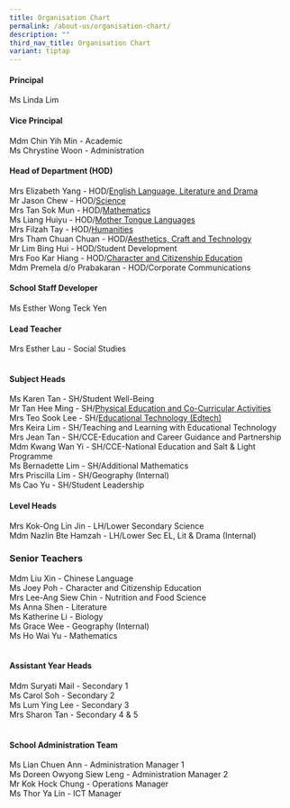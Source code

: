 ```yaml
---
title: Organisation Chart
permalink: /about-us/organisation-chart/
description: ""
third_nav_title: Organisation Chart
variant: tiptap
---
```

<h4>Principal</h4>
<p>Ms Linda Lim</p>
<h4>Vice Principal</h4>
<p>Mdm Chin Yih Min - Academic
<br>Ms Chrystine Woon - Administration</p>
<h4>Head of Department (HOD)</h4>
<p>Mrs Elizabeth Yang - HOD/<a href="/about-us/organisation-chart/english-language-literature-and-drama" rel="noopener noreferrer nofollow" target="_blank">English Language, Literature and Drama</a>
<br>Mr Jason Chew - HOD/<a href="/about-us/organisation-chart/science" rel="noopener noreferrer nofollow" target="_blank">Science</a>
<br>Mrs Tan Sok Mun - HOD/<a href="/about-us/organisation-chart/mathematics" rel="noopener noreferrer nofollow" target="_blank">Mathematics</a>
<br>Ms Liang Huiyu - HOD/<a href="/about-us/organisation-chart/mother-tongue" rel="noopener noreferrer nofollow" target="_blank">Mother Tongue Languages</a>
<br>Mrs Filzah Tay - HOD/<a href="/about-us/organisation-chart/humanities" rel="noopener noreferrer nofollow" target="_blank">Humanities</a>
<br>Mrs Tham Chuan Chuan - HOD/<a href="/about-us/organisation-chart/aesthetics-craft-and-technology" rel="noopener noreferrer nofollow" target="_blank">Aesthetics, Craft and Technology</a>
<br>Mr Lim Bing Hui - HOD/Student Development
<br>Mrs Foo Kar Hiang - HOD/<a href="/about-us/organisation-chart/character-and-citizenship-education" rel="noopener noreferrer nofollow" target="_blank">Character and Citizenship Education</a>
<br>Mdm Premela d/o Prabakaran - HOD/Corporate Communications</p>
<p></p>
<h4>School Staff Developer</h4>
<p>Ms Esther Wong Teck Yen</p>
<p></p>
<h4>Lead Teacher</h4>
<p>Mrs Esther Lau - Social Studies</p>
<h4><br>Subject Heads</h4>
<p>Ms Karen Tan - SH/Student Well-Being
<br>Mr Tan Hee Ming - SH/<a href="https://cms.isomer.gov.sg/about-us/organisation-chart/physical-education-and-co-curricular-activities" rel="noopener noreferrer nofollow" target="_blank"><u>Physical Education and Co-Curricular Activities</u></a>
<br>Mrs Teo Sook Lee - SH/<a href="/about-us/organisation-chart/information-and-communications-technology" rel="noopener noreferrer nofollow" target="_blank">Educational Technology (Edtech)</a>
<br>Mrs Keira Lim - SH/Teaching and Learning with Educational Technology
<br>Mrs Jean Tan - SH/CCE-Education and Career Guidance and Partnership
<br>Mdm Kwang Wan Yi - SH/CCE-National Education and Salt &amp; Light Programme
<br>Ms Bernadette Lim - SH/Additional Mathematics
<br>Mrs Priscilla Lim - SH/Geography (Internal)
<br>Ms Cao Yu - SH/Student Leadership</p>
<p></p>
<h4>Level Heads</h4>
<p>Mrs Kok-Ong Lin Jin - LH/Lower Secondary Science
<br>Mdm Nazlin Bte Hamzah - LH/Lower Sec EL, Lit &amp; Drama (Internal)</p>
<h3>Senior Teachers</h3>
<p>Mdm Liu Xin - Chinese Language
<br>Ms Joey Poh - Character and Citizenship Education
<br>Mrs Lee-Ang Siew Chin - Nutrition and Food Science
<br>Ms Anna Shen - Literature
<br>Ms Katherine Li - Biology
<br>Ms Grace Wee - Geography (Internal)
<br>Ms Ho Wai Yu - Mathematics</p>
<h4><br>Assistant Year Heads</h4>
<p>Mdm Suryati Mail - Secondary 1
<br>Ms Carol Soh - Secondary 2
<br>Ms Lum Ying Lee - Secondary 3
<br>Mrs Sharon Tan - Secondary 4 &amp; 5</p>
<h4><br>School Administration Team</h4>
<p>Ms Lian Chuen Ann - Administration Manager 1
<br>Ms Doreen Owyong Siew Leng - Administration Manager 2
<br>Mr Kok Hock Chung - Operations Manager
<br>Ms Thor Ya Lin - ICT Manager</p>
<p></p>